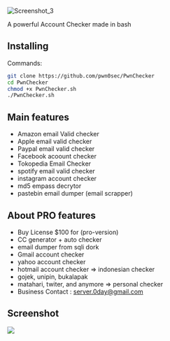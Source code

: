 <p align="center">
 

![Screenshot_3](https://user-images.githubusercontent.com/106061655/231189548-b0067f5a-ba76-4ed4-b0ec-255a23377d07.png)


A powerful Account Checker made in bash<br/>


## Installing
 
Commands:

```bash
git clone https://github.com/pwn0sec/PwnChecker
cd PwnChecker
chmod +x PwnChecker.sh
./PwnChecker.sh 
```

## Main features

* Amazon email Valid checker
* Apple email valid checker
* Paypal email valid checker
* Facebook acoount checker
* Tokopedia Email Checker
* spotify email valid checker
* instagram account checker
* md5 empass decrytor
* pastebin email dumper (email scrapper)

## About PRO features
* Buy License $100 for (pro-version)
* CC generator + auto checker
* email dumper from sqli dork
* Gmail account checker
* yahoo account checker
* hotmail account checker
=> indonesian checker
* gojek, unipin, bukalapak
* matahari, twiter, and anymore
=> personal checker
* Business Contact : server.0day@gmail.com

## Screenshot

<img src="/logo.png">
